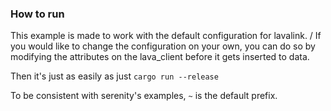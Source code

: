 ### How to run
This example is made to work with the default configuration for lavalink.
/
If you would like to change the configuration on your own, you can do so by modifying the attributes on the lava_client before it gets inserted to data.

Then it's just as easily as just `cargo run --release`

To be consistent with serenity's examples, `~` is the default prefix.
